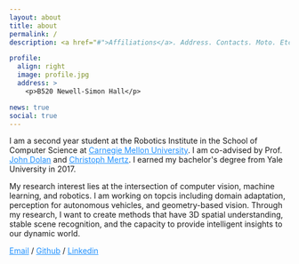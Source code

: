 ```yaml
---
layout: about
title: about
permalink: /
description: <a href="#">Affiliations</a>. Address. Contacts. Moto. Etc.

profile:
  align: right
  image: profile.jpg
  address: >
    <p>B520 Newell-Simon Hall</p>

news: true
social: true
---
```




I am a second year student at the Robotics Institute in the School of Computer Science at <a style="color:DodgerBlue" href="https://www.cmu.edu/"><u>Carnegie Mellon University</u></a>. I am co-advised by Prof. <a style="color:DodgerBlue" href="https://www.ri.cmu.edu/ri-faculty/john-m-dolan/"><u>John Dolan</u></a> and <a style="color:DodgerBlue" href="https://www.ri.cmu.edu/ri-people/christoph-mertz/"><u>Christoph Mertz</u></a>. I earned my bachelor's degree from Yale University in 2017.

My research interest lies at the intersection of computer vision, machine learning, and robotics. I am working on topcis including domain adaptation, perception for autonomous vehicles, and geometry-based vision. Through my research, I want to create methods that have 3D spatial understanding, stable scene recognition, and the capacity to provide intelligent insights to our dynamic world. 

<!-- I am applying for Ph.D. for Fall 2022! If you find my profile interesting, you can leave your email here: <a style="color:DodgerBlue" href="https://docs.google.com/forms/d/e/1FAIpQLSc0pNwXSe3i70Q1oWu-_vAa30MI-Suf5x1ZQLZxOzysotlxWw/viewform?usp=sf_link">link</a> and I can reach out to you or feel free to reach out to me at tomb [at] cs.cmu.edu! -->

<div >


<a style="color:DodgerBlue" href="mailto:tomb@cs.cmu.edu">Email</a>
/
<a  style="color:DodgerBlue" href="https://github.com/tom-bu">Github</a>
/
<a  style="color:DodgerBlue" href="https://www.linkedin.com/in/tom-bu">Linkedin</a>

</div>